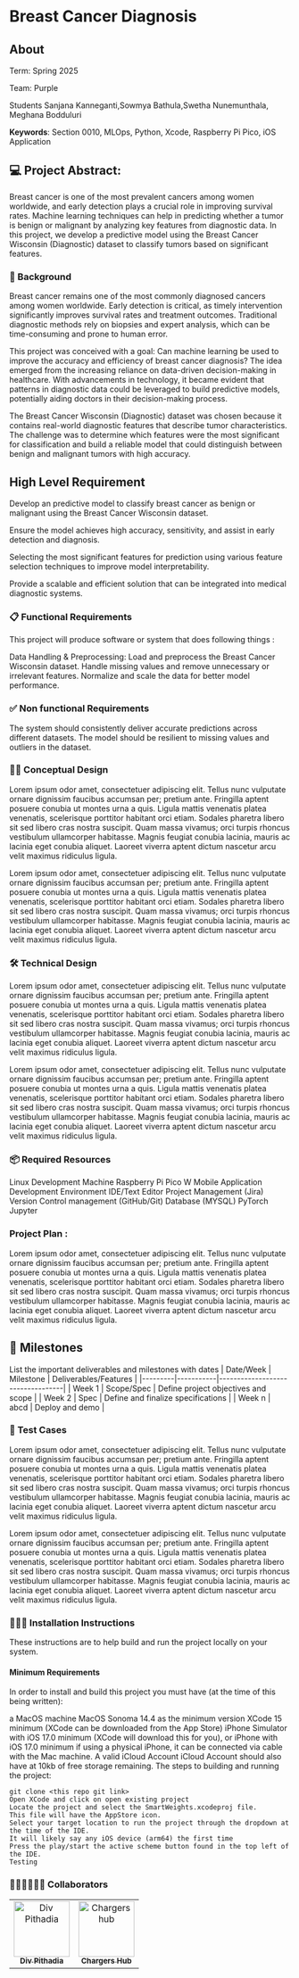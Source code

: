 # Breast Cancer Diagnosis

## About 
<P>Term: Spring 2025
<P>Team: Purple
<P>Students
Sanjana Kanneganti,Sowmya Bathula,Swetha Nunemunthala, Meghana Bodduluri
  
**Keywords**:  Section 0010, MLOps, Python, Xcode, Raspberry Pi Pico, iOS Application

## 💻 Project Abstract:  
<P>Breast cancer is one of the most prevalent cancers among women worldwide, and early detection plays a crucial role in improving survival rates. Machine learning techniques can help in predicting whether a tumor is benign or malignant by analyzing key features from diagnostic data. In this project, we develop a predictive model using the Breast Cancer Wisconsin (Diagnostic) dataset to classify tumors based on significant features. </P>

### 🫧 Background

Breast cancer remains one of the most commonly diagnosed cancers among women worldwide. Early detection is critical, as timely intervention significantly improves survival rates and treatment outcomes. Traditional diagnostic methods rely on biopsies and expert analysis, which can be time-consuming and prone to human error.

This project was conceived with a goal: Can machine learning be used to improve the accuracy and efficiency of breast cancer diagnosis? The idea emerged from the increasing reliance on data-driven decision-making in healthcare. With advancements in technology, it became evident that patterns in diagnostic data could be leveraged to build predictive models, potentially aiding doctors in their decision-making process.

The Breast Cancer Wisconsin (Diagnostic) dataset was chosen because it contains real-world diagnostic features that describe tumor characteristics. The challenge was to determine which features were the most significant for classification and build a reliable model that could distinguish between benign and malignant tumors with high accuracy.


## High Level Requirement
<P>Develop an predictive model to classify breast cancer as benign or malignant using the Breast Cancer Wisconsin dataset.</P>
<p>Ensure the model achieves high accuracy, sensitivity, and assist in early detection and diagnosis.</P>
<p>Selecting the most significant features for prediction using various feature selection techniques to improve model interpretability.</P>
<p>Provide a scalable and efficient solution that can be integrated into medical diagnostic systems. </P>

### 📋 Functional Requirements

This project will produce software or system that does following things :

Data Handling & Preprocessing:
Load and preprocess the Breast Cancer Wisconsin dataset.
Handle missing values and remove unnecessary or irrelevant features.
Normalize and scale the data for better model performance.

###  ✅ Non functional Requirements

The system should consistently deliver accurate predictions across different datasets.
The model should be resilient to missing values and outliers in the dataset.

### ✍🏼 Conceptual Design

<P>Lorem ipsum odor amet, consectetuer adipiscing elit. Tellus nunc vulputate ornare dignissim faucibus accumsan per; pretium ante. Fringilla aptent posuere conubia ut montes urna a quis. Ligula mattis venenatis platea venenatis, scelerisque porttitor habitant orci etiam. Sodales pharetra libero sit sed libero cras nostra suscipit. Quam massa vivamus; orci turpis rhoncus vestibulum ullamcorper habitasse. Magnis feugiat conubia lacinia, mauris ac lacinia eget conubia aliquet. Laoreet viverra aptent dictum nascetur arcu velit maximus ridiculus ligula. </P>

<P>Lorem ipsum odor amet, consectetuer adipiscing elit. Tellus nunc vulputate ornare dignissim faucibus accumsan per; pretium ante. Fringilla aptent posuere conubia ut montes urna a quis. Ligula mattis venenatis platea venenatis, scelerisque porttitor habitant orci etiam. Sodales pharetra libero sit sed libero cras nostra suscipit. Quam massa vivamus; orci turpis rhoncus vestibulum ullamcorper habitasse. Magnis feugiat conubia lacinia, mauris ac lacinia eget conubia aliquet. Laoreet viverra aptent dictum nascetur arcu velit maximus ridiculus ligula. </P>


### 🛠️ Technical Design
<P>Lorem ipsum odor amet, consectetuer adipiscing elit. Tellus nunc vulputate ornare dignissim faucibus accumsan per; pretium ante. Fringilla aptent posuere conubia ut montes urna a quis. Ligula mattis venenatis platea venenatis, scelerisque porttitor habitant orci etiam. Sodales pharetra libero sit sed libero cras nostra suscipit. Quam massa vivamus; orci turpis rhoncus vestibulum ullamcorper habitasse. Magnis feugiat conubia lacinia, mauris ac lacinia eget conubia aliquet. Laoreet viverra aptent dictum nascetur arcu velit maximus ridiculus ligula. </P>
<P>Lorem ipsum odor amet, consectetuer adipiscing elit. Tellus nunc vulputate ornare dignissim faucibus accumsan per; pretium ante. Fringilla aptent posuere conubia ut montes urna a quis. Ligula mattis venenatis platea venenatis, scelerisque porttitor habitant orci etiam. Sodales pharetra libero sit sed libero cras nostra suscipit. Quam massa vivamus; orci turpis rhoncus vestibulum ullamcorper habitasse. Magnis feugiat conubia lacinia, mauris ac lacinia eget conubia aliquet. Laoreet viverra aptent dictum nascetur arcu velit maximus ridiculus ligula. </P>

### 📦 Required Resources

Linux Development Machine
Raspberry Pi Pico W
Mobile Application Development Environment
IDE/Text Editor
Project Management (Jira)
Version Control management (GitHub/Git)
Database (MYSQL)
PyTorch
Jupyter


### Project Plan :  
<P>Lorem ipsum odor amet, consectetuer adipiscing elit. Tellus nunc vulputate ornare dignissim faucibus accumsan per; pretium ante. Fringilla aptent posuere conubia ut montes urna a quis. Ligula mattis venenatis platea venenatis, scelerisque porttitor habitant orci etiam. Sodales pharetra libero sit sed libero cras nostra suscipit. Quam massa vivamus; orci turpis rhoncus vestibulum ullamcorper habitasse. Magnis feugiat conubia lacinia, mauris ac lacinia eget conubia aliquet. Laoreet viverra aptent dictum nascetur arcu velit maximus ridiculus ligula. </P>


## 🏁 Milestones 

List the important deliverables and milestones with dates
| Date/Week | Milestone  | Deliverables/Features |
|---------|-----------|----------------------------------|
| Week 1 | Scope/Spec | Define project objectives and scope  |
| Week 2 | Spec | Define and finalize specifications |
| Week n | abcd  | Deploy and demo  |




### 🧪 Test Cases
<P>Lorem ipsum odor amet, consectetuer adipiscing elit. Tellus nunc vulputate ornare dignissim faucibus accumsan per; pretium ante. Fringilla aptent posuere conubia ut montes urna a quis. Ligula mattis venenatis platea venenatis, scelerisque porttitor habitant orci etiam. Sodales pharetra libero sit sed libero cras nostra suscipit. Quam massa vivamus; orci turpis rhoncus vestibulum ullamcorper habitasse. Magnis feugiat conubia lacinia, mauris ac lacinia eget conubia aliquet. Laoreet viverra aptent dictum nascetur arcu velit maximus ridiculus ligula. </P>
<P>Lorem ipsum odor amet, consectetuer adipiscing elit. Tellus nunc vulputate ornare dignissim faucibus accumsan per; pretium ante. Fringilla aptent posuere conubia ut montes urna a quis. Ligula mattis venenatis platea venenatis, scelerisque porttitor habitant orci etiam. Sodales pharetra libero sit sed libero cras nostra suscipit. Quam massa vivamus; orci turpis rhoncus vestibulum ullamcorper habitasse. Magnis feugiat conubia lacinia, mauris ac lacinia eget conubia aliquet. Laoreet viverra aptent dictum nascetur arcu velit maximus ridiculus ligula. </P>

### 👩🏻‍🏫 Installation Instructions

These instructions are to help build and run the project locally on your system.

#### Minimum Requirements

In order to install and build this project you must have (at the time of this being written):

  a MacOS machine
  MacOS Sonoma 14.4 as the minimum version
  XCode 15 minimum (XCode can be downloaded from the App Store)
  iPhone Simulator with iOS 17.0 minimum (XCode will download this for you), or iPhone with iOS 17.0 minimum
  if using a physical iPhone, it can be connected via cable with the Mac machine.
  A valid iCloud Account
  iCloud Account should also have at 10kb of free storage remaining.
  The steps to building and running the project:

    git clone <this repo git link>
    Open XCode and click on open existing project
    Locate the project and select the SmartWeights.xcodeproj file.
    This file will have the AppStore icon.
    Select your target location to run the project through the dropdown at the time of the IDE.
    It will likely say any iOS device (arm64) the first time
    Press the play/start the active scheme button found in the top left of the IDE.
    Testing


### 👩🏻‍💻🧑🏻‍💻 Collaborators

[//]: # ( readme: collaborators -start )
<table>
<tr>
    <td align="center">
        <a href="https://github.com/digitaldiv">
            <img src="https://avatars.githubusercontent.com/u/1842870?v=4" width="100;" alt="Div Pithadia"/>
            <br />
            <sub><b>Div Pithadia</b></sub>
        </a>
    </td>
    <td align="center">
        <a href="https://github.com/chargershub">
            <img src="https://avatars.githubusercontent.com/u/160267476?v=4" width="100;" alt="Chargers hub"/>
            <br />
            <sub><b>Chargers Hub</b></sub>
        </a>
    </td></tr>
</table>

[//]: # ( readme: collaborators -end )


